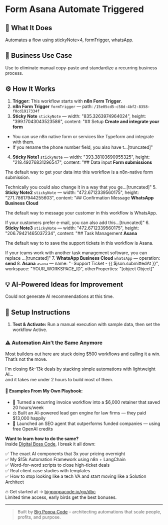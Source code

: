 # Form Asana Automate Triggered
  ## 🚀 What It Does
  Automates a flow using stickyNote×4, formTrigger, whatsApp.
  
  ## 💼 Business Use Case
  Use to eliminate manual copy-paste and standardize a recurring business process.
  
  ## ⚙️ How It Works
  1. **Trigger:** This workflow starts with **n8n Form Trigger**.
  2. **n8n Form Trigger** `formTrigger` — path: `/15e05cd5-c58d-4bf2-8358-f0cd1917334f`
3. **Sticky Note** `stickyNote` — width: "835.3263974964024", height: "399.17043043523586", content: "## Setup
**Create and integrate your form**
- You can use n8n native form or services like Typeform and integrate with them.
- If you rename the phone number field, you also have t…[truncated]"
4. **Sticky Note1** `stickyNote` — width: "393.38103690955325", height: "218.49276831296547", content: "## Data input
**Form submissions**

The default way to get your data into this workflow is a n8n-native form submission. 

Technically you could also change it in a way that you ge…[truncated]"
5. **Sticky Note2** `stickyNote` — width: "472.6712339560175", height: "271.78617944255603", content: "## Confirmation Message
**WhatsApp Business Cloud**

The default way to message your customer in this workflow is WhatsApp. 

If your customers prefer e-mail, you can also add this…[truncated]"
6. **Sticky Note3** `stickyNote` — width: "472.6712339560175", height: "206.79421465037234", content: "## Task Management
**Asana**

The default way to to save the support tickets in this workflow is Asana. 

If your teams work with another task management software, you can replace …[truncated]"
7. **WhatsApp Business Cloud** `whatsApp` — operation: **send**
8. **Asana** `asana` — name: "=Support Ticket -  {{ $json.submittedAt }}", workspace: "YOUR_WORKSPACE_ID", otherProperties: "[object Object]"
  
  ## 💡 AI-Powered Ideas for Improvement
  Could not generate AI recommendations at this time.
  
  ## 🔧 Setup Instructions
  1. **Test & Activate:** Run a manual execution with sample data, then set the workflow Active.
  
### ⚠️ Automation Ain’t the Same Anymore

Most builders out here are stuck doing $500 workflows and calling it a win.  
That’s not the move.  

I'm closing $6k–$13k deals by stacking simple automations with lightweight AI...  
and it takes me under 2 hours to build most of them.

#### 🧠 Examples From My Own Playbook:
- 🔁 Turned a recurring invoice workflow into a $6,000 retainer that saved 20 hours/week  
- ⚖️ Built an AI-powered lead gen engine for law firms — they paid $13,000 happily  
- 🚀 Launched an SEO agent that outperforms funded companies — using free OpenAI credits  

**Want to learn how to do the same?**  
Inside [Digital Boss Code](https://bigpoppacode.io/go/dbc), I break it all down:

✅ The exact AI components that 3x your pricing overnight  
✅ My $15k Automation Framework using n8n + LangChain  
✅ Word-for-word scripts to close high-ticket deals  
✅ Real client case studies with templates  
✅ How to stop looking like a tech VA and start moving like a Solution Architect  

🔥 Get started at → [bigpoppacode.io/go/dbc](https://bigpoppacode.io/go/dbc)  
Limited time access, early birds get the best bonuses.

---
> Built by [Big Poppa Code](https://bigpoppacode.io) – architecting automations that scale people, profits, and purpose.
  